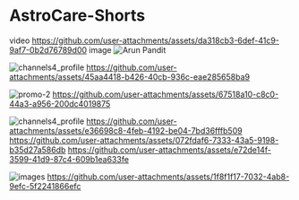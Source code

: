 # AstroCare-Shorts
video
https://github.com/user-attachments/assets/da318cb3-6def-41c9-9af7-0b2d76789d00
image
![Arun Pandit](https://github.com/user-attachments/assets/7989b1e9-c8f7-4f2f-8e1e-4f541ca7eb4d)

![channels4_profile](https://github.com/user-attachments/assets/65f64bc9-701b-44e4-8eef-fdfad20ff395)
https://github.com/user-attachments/assets/45aa4418-b426-40cb-936c-eae285658ba9





![promo-2](https://github.com/user-attachments/assets/cfc3b99b-a75c-4b93-b28e-06d1fd3bd32a)
https://github.com/user-attachments/assets/67518a10-c8c0-44a3-a956-200dc4019875

![channels4_profile](https://github.com/user-attachments/assets/df73ec27-665c-4c8b-8252-80b34ed5a251)
https://github.com/user-attachments/assets/e36698c8-4feb-4192-be04-7bd36fffb509
https://github.com/user-attachments/assets/072fdaf6-7333-43a5-9198-b35d27a586db
https://github.com/user-attachments/assets/e72de14f-3599-41d9-87c4-609b1ea633fe




![images](https://github.com/user-attachments/assets/5f6223a3-568c-4925-b186-addc52d76168)
https://github.com/user-attachments/assets/1f8f1f17-7032-4ab8-9efc-5f2241866efc



